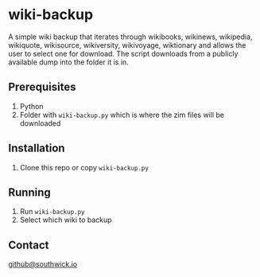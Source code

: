 # wiki-backup
A simple wiki backup that iterates through wikibooks, wikinews, wikipedia, wikiquote, wikisource, wikiversity, wikivoyage, wiktionary and allows the user to select one for download. The script downloads from a publicly available dump into the folder it is in.

## Prerequisites
 1. Python
 2. Folder with ```wiki-backup.py``` which is where the zim files will be downloaded

## Installation
 1. Clone this repo or copy ```wiki-backup.py```

## Running
 1. Run ```wiki-backup.py```
 2. Select which wiki to backup

## Contact
github@southwick.io
